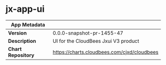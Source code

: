 # jx-app-ui

|App Metadata||
|---|---|
| **Version** | 0.0.0-snapshot-pr-1455-47 |
| **Description** | UI for the CloudBees Jxui V3 product |
| **Chart Repository** | https://charts.cloudbees.com/cjxd/cloudbees |
